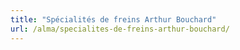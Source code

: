 ```yaml
---
title: "Spécialités de freins Arthur Bouchard"
url: /alma/specialites-de-freins-arthur-bouchard/
---
```

